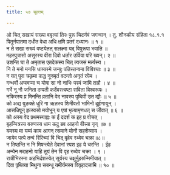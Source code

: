 ```yaml
---
title: ५७ सूक्तम्

---
```

ओ चित् सखायं सख्या ववृत्यां तिरः पुरू चिदर्णवं जगन्वान् । तु. शौनकीय संहिता १८.१.१  
पितुर्नपातमा दधीत वेधा अधि क्षमि प्रतरं दध्यानः ॥ १ ॥  
न ते सखा सख्यं वष्टयेतत् सलक्ष्मा यद् विषुरूपा भवाति ॥  
महस्पुत्रासो असुरस्य वीरा दिवो धर्तार उर्विया परि ख्यन्। २ ॥  
उशन्ति घा ते अमृतास एतदेकस्य चित् त्यजसं मर्त्यस्य ।  
नि ते मनो मनसि धाय्यस्मे जन्युः पतिस्तन्वमा विविश्याः ॥ ३ ॥  
न यत् पुरा चकृमा कद्ध नूनमृतं वदन्तो अनृतं रपेम ।  
गन्धर्वो अप्स्वप्या च योषा सा नो नाभिः परमं जामि तन्नौ । ४ ॥  
गर्भे नू नौ जनिता दम्पती कर्देवस्त्वष्टा सविता विश्वरूपः ।  
नकिरस्य प्र मिनन्ति व्रतानि वेद नावस्य पृथिवी उत द्यौः ॥ ५ ॥  
को अद्य युङक्ते धुरि गा ऋतस्य शिमीवतो भामिनो दूर्हृणायून् ।  
आसन्निषून् हृत्स्वसो मयोभून् य एषां भृत्यामृणधत् स जीवात् ॥ ६ ॥  
को अस्य वेद प्रथमस्याह्नः क ईं ददर्श क इह प्र वोचत् ।  
बृहन्मित्रस्य वरुणस्य धाम कदु ब्रव आहनो वीच्या नृन् ॥७ ॥  
यमस्य मा यम्यं काम आगन् त्समाने योनौ सहशेय्याय ।  
जायेव पत्ये तन्वं रिरिच्यां वि चिद् वृहेव रथ्वेव चक्रा॥८॥  
न तिष्ठन्ति न नि मिषन्त्येते देवानां स्पश इह ये चरन्ति । ईह  
अन्येन मदाहनो याहि तूयं तेन वि वृह रथ्वेव चक्रा । ९ ।  
रात्रीभिरस्मा अहभिर्दशस्येत् सूर्यस्य चक्षुर्मुहरुन्मिमीयात् ।  
दिवा पृथिव्या मिथुना सबन्धू यमीर्यमस्य विवृहादजामि ॥ १० ॥  
  